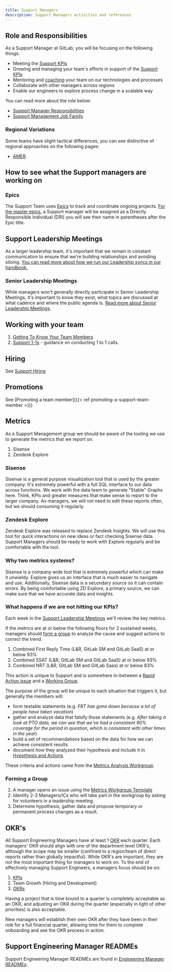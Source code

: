 ```yaml
---
title: Support Managers
description: Support Managers activities and references
---
```


## Role and Responsibilities

As a Support Manager at GitLab, you will be focusing on the following things:

- Meeting the [Support KPIs](/handbook/support/performance-indicators/)
- Growing and managing your team's efforts in support of the [Support KPIs](/handbook/support/performance-indicators/)
- Mentoring and [coaching](/handbook/leadership/coaching/) your team on our technologies and processes
- Collaborate with other managers across regions
- Enable our engineers to explore process change in a scalable way

You can read more about the role below:

- [Support Manager Responsibilities](/handbook/support/managers/manager-responsibilities)
- [Support Management Job Family](/job-families/engineering/support-management/)

### Regional Variations

Some teams have slight tactical differences, you can see distinctive of regional approaches on the following pages:

- [AMER](/handbook/support/managers/amer/)

## How to see what the Support managers are working on

### Epics

The Support Team uses [Epics](https://gitlab.com/groups/gitlab-com/support/-/epics/) to track and coordinate ongoing projects. [For the master epics](https://gitlab.com/groups/gitlab-com/support/-/epics?scope=all&utf8=%E2%9C%93&state=opened&search=area%3A), a Support manager will be assigned as a Directly Responsible Individual (DRI) you will see their name in parentheses after the Epic title.

## Support Leadership Meetings

As a larger leadership team, it's important that we remain in constant communication to ensure that we're building relationships and avoiding siloing. [You can read more about how we run our Leadership syncs in our handbook.](/handbook/support/managers/leadership-sync)

### Senior Leadership Meetings

While managers won't generally directly participate in Senior Leadership Meetings, it's important to know they exist, what topics are discussed at what cadence and where the public agenda is. [Read more about Senior Leadership Meetings](/handbook/support/managers/senior-leadership-sync).

## Working with your team

1. [Getting To Know Your Team Members](/handbook/support/managers/getting-to-know-you)
1. [Support 1-1s](/handbook/support/managers/support-1-1s) - guidance on conducting 1 to 1 calls.

## Hiring

See [Support Hiring](/handbook/support/managers/hiring)

## Promotions

See [Promoting a team member]({{< ref promoting-a-support-team-member >}})

## Metrics

As a Support Management group we should be aware of the tooling we use to generate the metrics that we report on.

1. Sisense
1. Zendesk Explore

### Sisense

Sisense is a general purpose visualization tool that is used by the greater company.
It's extremely powerful with a full SQL interface to our data across functions.
We work with the data team to generate "Stable" Graphs here. Think, KPIs and greater measures that make sense to report to the larger company.
As managers, we will not need to edit these reports often, but we should consuming it regularly.

### Zendesk Explore

Zendesk Explore was released to replace Zendesk Insights. We will use this tool
for quick interactions on new ideas or fact checking Sisense data. Support Managers
should be ready to work with Explore regularly and be comfortable with the tool.

### Why two metrics systems?

Sisense is a company wide tool that is extremely powerful which can make it unwieldy.
Explore gives us an interface that is much easier to navigate and use.
Additionally, Sisense data is a secondary source so it can contain errors.
By being comfortable using ZD Explore, a primary source, we can make sure that we have accurate data and insights.

### What happens if we are not hitting our KPIs?

Each week in the [Support Leadership Meetings](#support-leadership-meetings) we'll review the key metrics.

If the metrics are at or below the following floors for 2 sustained weeks, managers should [form a group](#forming-a-group) to analyze the cause and suggest actions to correct the trend.

1. Combined First Reply Time (L&R, GitLab SM and GitLab SaaS) at or below 93%
1. Combined SSAT (L&R, GitLab SM and GitLab SaaS) at or below 93%
1. Combined NRT (L&R, GitLab SM and GitLab Saas) at or below 83%

This action is unique to Support and is somewhere in-between a [Rapid Action issue](/handbook/engineering/development/#rapid-action-issue) and a [Working Group](/handbook/company/working-groups/).

The purpose of the group will be unique to each situation that triggers it, but generally the members will:

- form testable statements (e.g. *FRT has gone down because a lot of people have taken vacation*)
- gather and analyze data that falsify those statements (e.g. *After taking a look at PTO data, we can see that we've had a consistent 90% coverage for the period in question, which is consistent with other times in the year*)
- build a set of recommendations based on the data for how we can achieve consistent results
- document *how* they analyzed their hypothesis and include it in [Hypothesis and Actions](/handbook/support/managers/metrics-analysis/actions)

These criteria and actions came from the [Metrics Analysis Workgroup](/handbook/support/managers/metrics-analysis/index).

### Forming a Group

1. A manager opens an issue using the [Metrics Workgroup Template](https://gitlab.com/gitlab-com/support/metrics/-/issues/new?issuable_template=Metrics%20Workgroup)
1. Identify 2-3 Managers/ICs who will take part in the workgroup by asking for volunteers in a leadership meeting.
1. Determine hypothesis, gather data and propose temporary or permanent process changes as a result.

## OKR's

All Support Engineering Managers have at least 1 [OKR](/handbook/company/okrs/#what-are-okrs) each quarter. Each managers' OKR should align with one of the department level OKR's, although the scope may be smaller (confined to a region/team of direct reports rather than globally impactful). While OKR's are important, they are not the most important thing for managers to work on. To the end of effectively managing Support Engineers, a managers focus should be on:

1. [KPIs](/handbook/support/performance-indicators/)
1. Team Growth (Hiring and Development)
1. [OKRs](/handbook/engineering/#engineering-okr-process)

Having a project that is time bound to a quarter is completely acceptable as an OKR, and adjusting an OKR during the quarter (especially in light of other priorities) is also acceptable.

New managers will establish their own OKR after they have been in their role for a full financial quarter, allowing time for them to complete onboarding and see the OKR process in action.

## Support Engineering Manager READMEs

Support Engineering Manager READMEs are found in [Engineering Manager READMEs](/handbook/engineering/readmes/).
